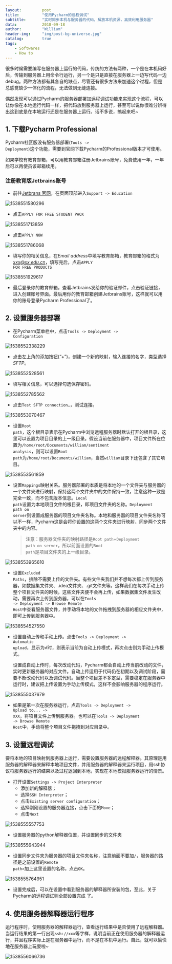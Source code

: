 ```yaml
---
layout:         post
title:          "使用Pycharm的远程调试"
subtitle:       "实时同步本机与服务器的代码，解放本机资源，高效利用服务器"
data:           2018-09-18
author:         "William"
header-img:     "img/post-bg-universe.jpg"
catalog:        true
tags:
    - Softwares
    - How to
---
```


很多时候需要编写在服务器上运行的代码，传统的方法有两种，一个是在本机码好后，传输到服务器上用命令行运行，另一个是只是直接在服务器上一边写代码一边debug。两种方法都有其各自的缺点，尽管还有很多方法来加速这个过程，但是总感觉缺少一体化的流程，无法做到无缝连接。

偶然发现可以通过Pycharm的服务器部署加远程调试功能来实现这个流程，可以让你像在本地运行代码一样，把代码放到服务器上运行，甚至可以说你很难分辨得出这到底是在本地运行还是在服务器上运行。话不多说，搞起来吧~

## 1. 下载Pycharm Professional

Pycharm社区版没有服务器部署(<code>Tools -> Deployment</code>)这个功能，需要到官网下载Pycharm的Professional版本才可使用。

如果学校有教育邮箱，可以用教育邮箱注册Jetbrains账号，免费使用一年，一年后可以再使员该邮箱续用。

### 注册教育版Jetbrains账号

- 前往[Jetbrans 官网](https://www.jetbrains.com/)，在页面顶部进入<code>Support -> Education</code>

![1538551580296](/img/image1.png)

- 点击<code>APPLY FOR FREE STUDENT PACK</code>

![1538551713859](/img/image2.png)

- 点击<code>APPLY NOW</code>

![1538551786068](/img/image3.png)

- 填写你的相关信息，在*Email address*中填写教育邮箱，教育邮箱的格式为*xxx@xx.edu.cn*，填写完后，点击<code>APPLY FOR FREE PRODUCTS</code>

![1538551929617](/img/image4.png)

- 最后登录你的教育邮箱，查看Jetbrains发给你的验证邮件，点击验证链接，进入创建账号界面。最后用你的教育邮箱创建Jetbrains账号，这样就可以用你的账号登录Pycharm Professional了。



## 2. 设置服务器部署

- 在Pycharm菜单栏中，点击<code>Tools -> Deployment -> Configuration</code>

![1538552338229](/img/image5.png)

- 点击左上角的添加按钮(“+”)，创建一个新的映射，输入连接的名字，类型选择*SFTP*。

![1538552528561](/img/image6.png)

- 填写相关信息，可以选择勾选保存密码。

![1538552785562](/img/image8.png)

- 点击<code>Test SFTP connection…</code>，测试连接。

![1538553070467](/img/image9.png)

- 设置<code>Root path</code>，这个根目录表示在Pycharm中浏览远程服务器时默认打开的根目录，这里可以设置为项目目录的上一级目录。假设当前在服务器中，项目文件所在位置为<code>/home/root/Documents/william/sentiment analysis</code>，则可以设置<code>Root path</code>为<code>/home/root/Documents/william</code>，当然<code>william</code>目录下还包含了其它项目。

![1538553561859](/img/image11.png)

- 设置<code>Mappings</code>映射关系。服务器部署的本质是将本地的一个文件夹与服务器的一个文件夹进行映射，保持这两个文件夹中的文件保持一致，注意这种一致是完全一致，而不包含版本信息。<code>Local path</code>设置为本地项目文件的根目录，即项目文件夹的名称。<code>Deployment path on server</code>则设置成服务器的项目文件夹名称。本地和服务器的项目文件夹名称可以不一样，Pycharm这是会将你设置的这两个文件夹进行映射，同步两个文件夹中的内容。

  > 注意：服务器文件夹的映射路径是<code>Root path</code>+<code>Deployment path on server</code>，所以前面设置的<code>Root path</code>是项目文件夹的上一级目录。

![1538553965610](/img/image12.png)

- 设置<code>Excluded Paths</code>，排除不需要上传的文件夹。有些文件夹我们并不想每次都上传到服务器，如数据集文件夹、.idea文件夹、.git文件夹等。这样我们在每次手动上传整个项目文件夹的时候，这些文件夹便不会再上传，如果数据集文件发生改动，需要再次上传到服务器，可以在<code>Tools -> Deployment -> Browse Remote Host</code>中查看服务器文件，并手动将本地的文件拖拽到服务器的相应文件夹中，即可上传到服务器中。

![1538554527550](/img/image13.png)

- 设置自动上传和手动上传。点击<code>Tools -> Deployment -> Automatic upload</code>，显示为√时，则表示当前为自动上传模式，再次点击则为手动上传模式。

  设置成自动上传时，每次改动代码，Pycharm都会自动上传当前改动的文件，实时更新服务器的对应文件。自动上传适用于代码仍在初期以及调试阶段，需要不断改动代码以及调试代码。当整个项目差不多定型，需要稳定在服务器中运行时，建议把上传设置为手动上传模式，这样不会影响服务器的程序运行。

![1538555037679](/img/image14.png)

- 如果是第一次在服务器运行，点击<code>Tools -> Deployment -> Upload to... -> XXX</code>，将项目文件上传到服务器。也可以在<code>Tools -> Deployment -> Browse Remote Host</code>中，手动将整个项目文件拖拽到对应目录中。



## 3. 设置远程调试

要将本地的项目映射到服务器上运行，需要设置服务器的远程解释器。其原理是用服务器的解释器来解释本地项目文件，并用服务器的解释器来运行项目，用ssh协议将服务器运行的结果以及过程返回到本地，实现在本地模拟服务器运行的情景。

- 打开设置<code>Settings -> Project Interpreter</code>
  - 添加新的解释器；
  - 选择<code>SSH Interpreter</code>；
  - 点击<code>Existing server configuration</code>；
  - 选择刚刚设置的服务器连接，点击下面的<code>Move</code>；
  - 点击<code>Next</code>

![1538555557753](/img/image15.png)

- 设置服务器的python解释器位置，并设置同步的文件夹

![1538555643944](/img/image16.png)

- 设置同步文件夹为服务器的项目文件夹名称，注意前面不要加<code>/</code>，服务器的路径是之前设置的<code>Remote path></code>加上这里设置的名称，点击<code>OK</code>。

![1538555764951](/img/image17.png)

- 设置完成后，可以在设置中看到服务器的解释器所安装的包，至此，关于Pycharm的远程调试则全部设置完成 了。



## 4. 使用服务器解释器运行程序

运行程序时，使用服务器的解释器运行，查看运行结果中是否使用了远程解释器。当运行结果的第一行出现<code>ssh://xxx</code>等字样，说明当前正在使用服务器的解释器运行，并且程序实际上是在服务器中运行，而不是在本机中运行。自此，就可以愉快地在服务器上玩耍啦~

![1538556066736](/img/image18.png)